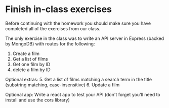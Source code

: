 # Finish in-class exercises

Before continuing with the homework you should make sure you have completed all of the exercises from our class.

The only exercise in the class was to write an API server in Express (backed by MongoDB) with routes for the following:

1. Create a film
2. Get a list of films
3. Get one film by ID
4. delete a film by ID

Optional extras:
5. Get a list of films matching a search term in the title (substring matching, case-insensitive)
6. Update a film

Optional app:
Write a react app to test your API (don't forget you'll need to install and use the cors library)

